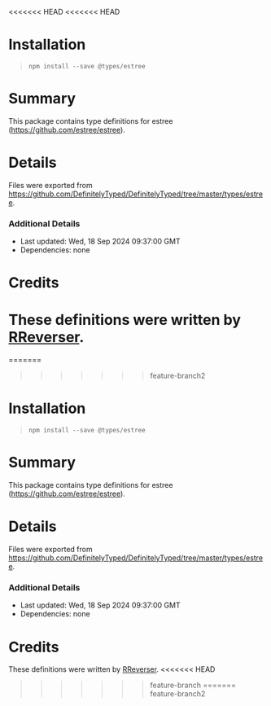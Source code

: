 <<<<<<< HEAD
<<<<<<< HEAD
# Installation
> `npm install --save @types/estree`

# Summary
This package contains type definitions for estree (https://github.com/estree/estree).

# Details
Files were exported from https://github.com/DefinitelyTyped/DefinitelyTyped/tree/master/types/estree.

### Additional Details
 * Last updated: Wed, 18 Sep 2024 09:37:00 GMT
 * Dependencies: none

# Credits
These definitions were written by [RReverser](https://github.com/RReverser).
=======
=======
>>>>>>> feature-branch2
# Installation
> `npm install --save @types/estree`

# Summary
This package contains type definitions for estree (https://github.com/estree/estree).

# Details
Files were exported from https://github.com/DefinitelyTyped/DefinitelyTyped/tree/master/types/estree.

### Additional Details
 * Last updated: Wed, 18 Sep 2024 09:37:00 GMT
 * Dependencies: none

# Credits
These definitions were written by [RReverser](https://github.com/RReverser).
<<<<<<< HEAD
>>>>>>> feature-branch
=======
>>>>>>> feature-branch2
